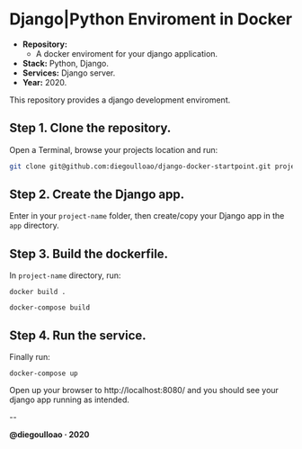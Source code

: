 # Django|Python Enviroment in Docker

- **Repository:**
	- A docker enviroment for your django application.
- **Stack:** Python, Django.
- **Services:** Django server.
- **Year:** 2020.

This repository provides a django development enviroment.

## Step 1. Clone the repository.

Open a Terminal, browse your projects location and run:

```bash
git clone git@github.com:diegoulloao/django-docker-startpoint.git project-name
```

## Step 2. Create the Django app.
Enter in your `project-name` folder, then create/copy your Django app in the `app` directory.

## Step 3. Build the dockerfile.

In `project-name` directory, run:
```
docker build .
```

```
docker-compose build
```

## Step 4. Run the service.

Finally run:

```
docker-compose up
```

Open up your browser to http://localhost:8080/ and you should see your django app running as intended.

--

**@diegoulloao · 2020**